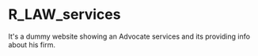 # R_LAW_services
It's a dummy website showing an Advocate services and its providing info about his firm.
